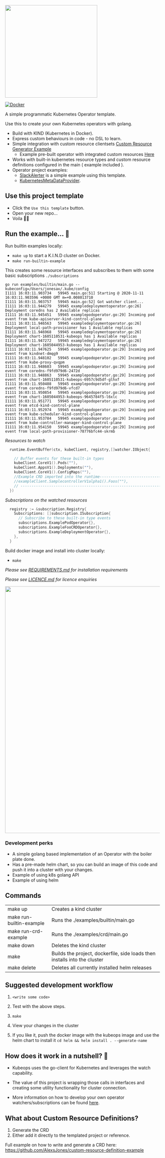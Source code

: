 <img src="image/logo_transparent.png" data-canonical-src="image/logo_transparent.png" width="300" />

[![Docker](https://github.com/cloud-native-skunkworks/KubeOps/actions/workflows/docker-publish.yml/badge.svg)](https://github.com/cloud-native-skunkworks/KubeOps/actions/workflows/docker-publish.yml)

A simple programmatic Kubernetes Operator template.

Use this to create your own Kubernetes operators with golang.

- Build with KIND (Kubernetes in Docker).
- Express custom behaviours in code - no DSL to learn.
- Simple integration with custom resource clientsets [Custom Resource Generator Example](https://github.com/AlexsJones/custom-resource-definition-example)
  - Example pre-built operator with integrated custom resources [Here](https://github.com/AlexsJones/k8s-workload-metadata-provider)
- Works with built-in kubernetes resource types and custom resource definitions configured in the main ( example included ).
- Operator project examples:
  - [SlackAlerter](https://github.com/AlexsJones/slackalerter) is a simple example using this template.
  - [KubernetesMetaDataProvider](https://github.com/AlexsJones/k8s-workload-metadata-provider).

## Use this project template
- Click the `Use this template` button.
- Open your new repo...
- Voila 💅🏼


## Run the example... 🥰

Run builtin examples locally:

- `make up` to start a K.I.N.D cluster on Docker.
- `make run-builtin-example`

This creates some resource interfaces and subscribes to them with some basic subscriptions `./subscriptions`

```
go run examples/builtin/main.go --kubeconfig=/Users/jonesax/.kube/config
I1111 16:03:11.903734   59945 main.go:51] Starting @ 2020-11-11 16:03:11.903596 +0000 GMT m=+0.008013710
I1111 16:03:11.903757   59945 main.go:52] Got watcher client...
I1111 16:03:11.944279   59945 exampledeploymentoperator.go:26] Deployment coredns has 2 Available replicas
I1111 16:03:11.945451   59945 examplepodoperator.go:29] Incoming pod event from kube-apiserver-kind-control-plane
I1111 16:03:11.946563   59945 exampledeploymentoperator.go:26] Deployment local-path-provisioner has 1 Available replicas
I1111 16:03:11.946968   59945 exampledeploymentoperator.go:26] Deployment chart-1605110531-kubeops has 1 Available replicas
I1111 16:03:11.947272   59945 exampledeploymentoperator.go:26] Deployment chart-1605044953-kubeops has 1 Available replicas
I1111 16:03:11.947625   59945 examplepodoperator.go:29] Incoming pod event from kindnet-dmqg9
I1111 16:03:11.948102   59945 examplepodoperator.go:29] Incoming pod event from kube-proxy-qvqpm
I1111 16:03:11.948603   59945 examplepodoperator.go:29] Incoming pod event from coredns-f9fd979d6-2472d
I1111 16:03:11.948863   59945 examplepodoperator.go:29] Incoming pod event from chart-1605110531-kubeops-6957c9d5df-glhxf
I1111 16:03:11.950408   59945 examplepodoperator.go:29] Incoming pod event from coredns-f9fd979d6-vfcd7
I1111 16:03:11.950854   59945 examplepodoperator.go:29] Incoming pod event from chart-1605044953-kubeops-9645784f5-l6xlc
I1111 16:03:11.951771   59945 examplepodoperator.go:29] Incoming pod event from etcd-kind-control-plane
I1111 16:03:11.952974   59945 examplepodoperator.go:29] Incoming pod event from kube-scheduler-kind-control-plane
I1111 16:03:11.953784   59945 examplepodoperator.go:29] Incoming pod event from kube-controller-manager-kind-control-plane
I1111 16:03:11.954150   59945 examplepodoperator.go:29] Incoming pod event from local-path-provisioner-78776bfc44-skrmb
```


_Resources to watch_

```go
  runtime.EventBuffer(ctx, kubeClient, registry,[]watcher.IObject{

    // Buffer events for these built-in types
    kubeClient.CoreV1().Pods(""),
    kubeClient.AppsV1().Deployments(""),
    kubeClient.CoreV1().ConfigMaps(""),
    //Example CRD imported into the runtime-----------------------------------------------------------
    //exampleClient.SamplecontrollerV1alpha1().Foos(""),
    // -----------------------------------------------------------------------------------------------
  })
```

_Subscriptions on the watched resources_

```go
  registry := &subscription.Registry{
    Subscriptions: []subscription.ISubscription{
      // Subscribe to these built-in type events
      subscriptions.ExamplePodOperator{},
      subscriptions.ExampleFooCRDOperator{},
      subscriptions.ExampleDeploymentOperator{},
    },
  }
```


Build docker image and install into cluster locally:

- `make`


_Please see [REQUIREMENTS.md](REQUIREMENTS.md) for installation requirements_

_Please see [LICENCE.md](LICENCE.md) for licence enquiries_

<img src="image/kubeops.png" width="800" />

### Development perks

- A simple golang based implementation of an Operator with the boiler plate done.
- Has a pre-made helm chart, so you can build an image of this code and push it into a cluster with your changes.
- Example of using k8s golang API
- Example of using helm


## Commands

|   |   |
|---|---|
| make up  | Creates a kind cluster   |
| make run-builtin-example | Runs the ./examples/builtin/main.go |
| make run-crd-example | Runs the ./examples/crd/main.go |
| make down | Deletes the kind cluster  |
| make | Builds the project, dockerfile, side loads then installs into the cluster |
| make delete | Deletes all currently installed helm releases  |


## Suggested development workflow

1. `<write some code> `

2. Test with the above steps.

3. `make`

4. View your changes in the cluster

5. If you like it, push the docker image with the kubeops image and use the helm chart to install it `cd helm && helm install . --generate-name`

## How does it work in a nutshell? 🐣

- Kubeops uses the go-client for Kubernetes and leverages the watch capability.

- The value of this project is wrapping those calls in interfaces and creating some utility functionality for cluster connection.

- More information on how to develop your own operator watchers/subscriptions can be found [here](DEVELOPMENT.md).

## What about Custom Resource Definitions?

1. Generate the CRD
2. Either add it directly to the templated project or reference.

Full example on how to write and generate a CRD here: https://github.com/AlexsJones/custom-resource-definition-example

